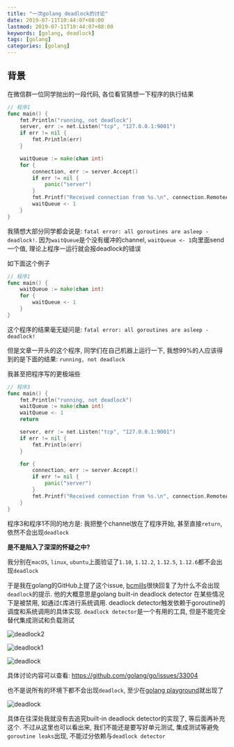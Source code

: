 ```yaml
---
title: "一次golang deadlock的讨论"
date: 2019-07-11T10:44:07+08:00
lastmod: 2019-07-11T10:44:07+08:00
keywords: [golang, deadlock]
tags: [golang]
categories: [golang]
---
```


## 背景

在微信群一位同学抛出的一段代码, 各位看官猜想一下程序的执行结果

```go
// 程序1
func main() {
	fmt.Println("running, not deadlock")
	server, err := net.Listen("tcp", "127.0.0.1:9001")
	if err != nil {
		fmt.Println(err)
	}

	waitQueue := make(chan int)
	for {
		connection, err := server.Accept()
		if err != nil {
			panic("server")
		}
		fmt.Printf("Received connection from %s.\n", connection.RemoteAddr())
		waitQueue <- 1
	}
}
```

我猜想大部分同学都会说是: `fatal error: all goroutines are asleep - deadlock!`. 因为`waitQueue`是个没有缓冲的channel, `waitQueue <- 1`向里面send一个值, 理论上程序一运行就会报deadlock的错误

如下面这个例子

```go
// 程序1
func main() {
	waitQueue := make(chan int)
	for {
		waitQueue <- 1
	}
}
```

这个程序的结果毫无疑问是: `fatal error: all goroutines are asleep - deadlock!`

但是文章一开头的这个程序, 同学们在自己机器上运行一下, 我想99%的人应该得到的是下面的结果: `running, not deadlock`

我甚至把程序写的更极端些

```go
// 程序3
func main() {
    fmt.Println("running, not deadlock")
	waitQueue := make(chan int)
	waitQueue <- 1
	return

	server, err := net.Listen("tcp", "127.0.0.1:9001")
	if err != nil {
		fmt.Println(err)
	}

	for {
		connection, err := server.Accept()
		if err != nil {
			panic("server")
		}
		fmt.Printf("Received connection from %s.\n", connection.RemoteAddr())
	}
}
```

程序3和程序1不同的地方是: 我把整个channel放在了程序开始, 甚至直接`return`, 依然不会出现`deadlock`

**是不是陷入了深深的怀疑之中?**

我分别在`macOS`, `linux`, `ubuntu`上面验证了`1.10`, `1.12.2`, `1.12.5`, `1.12.6`都不会出现`deadlock`

于是我在golang的GitHub上提了这个issue, [bcmills](https://github.com/bcmills)很快回复了为什么不会出现`deadlock`的提示. 他的大概意思是golang built-in deadlock detector 在某些情况下是被禁用, 如通过`C`库进行系统调用. deadlock detector触发依赖于goroutine的调度和系统调用的具体实现. `deadlock detector`是一个有用的工具, 但是不能完全替代集成测试和负载测试

![deadlock2](http://images.haohongfan.com/deadlock2.png)

![deadlock1](http://images.haohongfan.com/deadlock1.png)

![deadlock](http://images.haohongfan.com/deadlock.png)

具体讨论内容可以查看: https://github.com/golang/go/issues/33004

也不是说所有的环境下都不会出现`deadlock`, 至少在[golang playground](https://play.golang.org/p/SBP_ccSoTlX)就出现了

![deadlock](http://images.haohongfan.com/deadlock4.png)

具体在往深处我就没有去追究built-in deadlock detector的实现了, 等后面再补充这个. 不过从这里也可以看出来, 我们不能还是要写好单元测试, 集成测试等避免`goroutine leaks`出现, 不能过分依赖与`deadlock detector`
